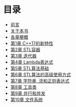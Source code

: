 # 目录

* [前言](content/preface/preface-chinese.md)
* [关于本书](content/preface/about-this-book-chinese.md)
* [各章梗概](content/preface/chapters-summary-chinese.md)
* [第1章 C++17的新特性]()
* [第2章 STL容器]()
* [第3章 迭代器]()
* [第4章 Lambda表达式]()
* [第5章 STL算法基础]()
* [第6章 STL算法的高级使用方式]()
* [第7章 字符串, 流和正则表达式]()
* [第8章 工具类]()
* [第9章 并行和并发]()
* [第10章 文件系统]()
